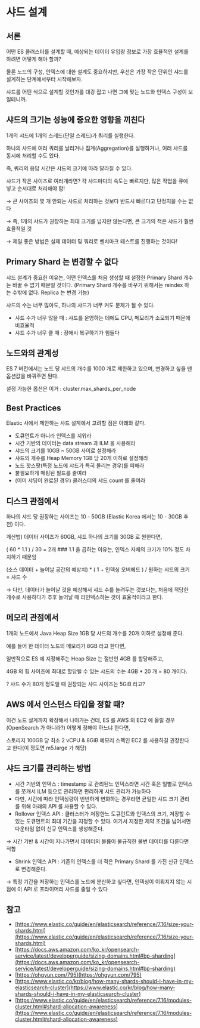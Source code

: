 # 샤드 설계
## 서론

어떤 ES 클러스터를 설계할 때, 예상되는 데이터 유입량 정보로 가장 효율적인 설계를 하려면 어떻게 해야 할까?

물론 노드의 구성, 인덱스에 대한 설계도 중요하지만, 우선은 가장 작은 단위인 샤드를 설계하는 단계에서부터 시작해보자.

샤드를 어떤 식으로 설계할 것인가를 대강 잡고 나면 그에 맞는 노드와 인덱스 구성이 보일테니까.

## 샤드의 크기는 성능에 중요한 영향을 끼친다

1개의 샤드에 1개의 스레드(단일 스레드)가 쿼리를 실행한다.

하나의 샤드에 여러 쿼리를 날리거나 집계(Aggregation)를 실행하거나, 여러 샤드를 동시에 처리할 수도 있다.

즉, 쿼리의 응답 시간은 샤드의 크기에 따라 달라질 수 있다.

샤드가 작은 사이즈로 여러개라면? 갹 샤드마다의 속도는 빠르지만, 많은 작업을 큐에 넣고 순서대로 처리해야 함!

→ 큰 사이즈의 몇 개 안되는 샤드로 처리하는 것보다 반드시 빠르다고 단정지을 수는 없다

→ 즉, 1개의 샤드가 권장하는 최대 크기를 넘지만 않는다면, 큰 크기의 적은 샤드가 훨씬 효율적일 것

→ 제일 좋은 방법은 실제 데이터 및 쿼리로 벤치마크 테스트를 진행하는 것이다! 

## Primary Shard 는 변경할 수 없다

샤드 설계가 중요한 이유는, 어떤 인덱스를 처음 생성할 때 설정한 Primary Shard 개수는 바꿀 수 없기 때문일 것이다. (Primary Shard 개수를 바꾸기 위해서는 reindex 하는 수밖에 없다. Replica 는 변경 가능)

샤드의 수는 너무 많아도, 하나의 샤드가 너무 커도 문제가 될 수 있다.

- 샤드 수가 너무 많을 때 : 샤드를 운영하는 데에도 CPU, 메모리가 소모되기 때문에 비효율적
- 샤드 수가 너무 클 때 : 장애시 복구하기가 힘들다

## 노드와의 관계성

ES 7 버전에서는 노드 당 샤드의 개수를 1000 개로 제한하고 있으며, 변경하고 싶을 땐 옵션값을 바꿔주면 된다.

설정 가능한 옵션은 이거 : cluster.max_shards_per_node

## Best Practices

Elastic 사에서 제안하는 샤드 설계에서 고려할 점은 아래와 같다.

- 도큐먼트가 아니라 인덱스를 지워라
- 시간 기반의 데이터는 data stream 과 ILM 을 사용해라
- 샤드의 크기를 10GB ~ 50GB 사이로 설정해라
- 샤드의 개수를 Heap Memory 1GB 당 20개 이하로 설정해라
- 노드 핫스팟(특정 노드에 샤드가 특히 몰리는 경우)를 피해라
- 불필요하게 매핑된 필드를 줄여라
- (이미 샤딩이 완료된 경우) 클러스터의 샤드 count 를 줄여라

## 디스크 관점에서

하나의 샤드 당 권장하는 사이즈는 10 - 50GB (Elastic Korea 에서는 10 - 30GB 추천) 이다.

계산법) 데이터 사이즈가 60GB, 샤드 하나의 크기를 30GB 로 원한다면,

( 60 * 1.1 ) / 30 = 2개 ### 1.1 을 곱하는 이유는, 인덱스 자체의 크기가 10% 정도 차지하기 때문임

(소스 데이터 + 늘어날 공간의 예상치) * ( 1 + 인덱싱 오버헤드 ) / 원하는 샤드의 크기 = 샤드 수

→ 다만, 데이터가 늘어날 것을 예상해서 샤드 수를 늘려두는 것보다는, 처음에 적당한 개수로 사용하다가 추후 늘어날 때 리인덱스하는 것이 효율적이라고 한다.

## 메모리 관점에서

1개의 노드에서 Java Heap Size 1GB 당 샤드의 개수를 20개 이하로 설정해 준다.

예를 들어 한 데이터 노드의 메모리가 8GB 라고 한다면,

일반적으로 ES 에 지정해주는 Heap Size 는 절반인 4GB 를 할당해주고,

4GB 의 힙 사이즈에 최대로 할당될 수 있는 샤드의 수는 4GB * 20 개 = 80 개이다.

? 샤드 수가 80개 정도일 때 권장되는 샤드 사이즈는 5GiB 라고?

## AWS 에서 인스턴스 타입을 정할 때?

이건 노드 설계까지 확장해서 나아가는 건데, ES 를 AWS 의 EC2 에 올릴 경우(OpenSearch 가 아니라?) 어떻게 정해야 하느냐 한다면,

스토리지 100GB 당 최소 2 vCPU & 8GiB 메모리 스펙인 EC2 를 사용하길 권장한다고 한다(이 정도면 m5.large 가 해당)

## 샤드 크기를 관리하는 방법

- 시간 기반의 인덱스 : timestamp 로 관리된느 인덱스라면 시간 혹은 일별로 인덱스를 쪼개서 ILM 등으로 관리하면 편리하게 샤드 관리가 가능하다
- 다만, 시간에 따라 인덱싱량이 빈번하게 변화하는 경우라면 균일한 샤드 크기 관리를 위해 아래의 API 를 사용할 수 있다.
- Rollover 인덱스 API : 클러스터가 저장한느 도큐먼트와 인덱스의 크기, 저장할 수 있는 도큐먼트의 최대 기간을 지정할 수 있다. 여기서 지정한 제약 조건을 넘어서면 다운타임 없이 신규 인덱스를 생성해준다.

→ 시간 기반 & 시간이 지나가면서 데이터의 볼륨이 불규칙한 불변 데이터를 다룬다면 적합

- Shrink 인덱스 API : 기존의 인덱스를 더 적은 Primary Shard 를 가진 신규 인덱스로 변경해준다.

→ 특정 기간을 저장하는 인덱스를 노드에 분산하고 싶다면, 인덱싱이 이뤄지지 않는 시점에 이 API 로 프라이머리 샤드를 줄일 수 있다
## 참고

- [https://www.elastic.co/guide/en/elasticsearch/reference/7.16/size-your-shards.html](https://www.elastic.co/guide/en/elasticsearch/reference/7.16/size-your-shards.html)
- [https://docs.aws.amazon.com/ko_kr/opensearch-service/latest/developerguide/sizing-domains.html#bp-sharding](https://docs.aws.amazon.com/ko_kr/opensearch-service/latest/developerguide/sizing-domains.html#bp-sharding)
- [https://ohgyun.com/795](https://ohgyun.com/795)
- [https://www.elastic.co/kr/blog/how-many-shards-should-i-have-in-my-elasticsearch-cluster](https://www.elastic.co/kr/blog/how-many-shards-should-i-have-in-my-elasticsearch-cluster)
- [https://www.elastic.co/guide/en/elasticsearch/reference/7.16/modules-cluster.html#shard-allocation-awareness](https://www.elastic.co/guide/en/elasticsearch/reference/7.16/modules-cluster.html#shard-allocation-awareness)
